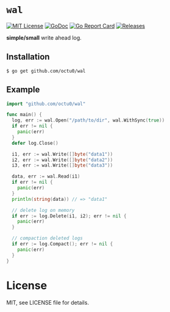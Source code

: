 # `wal`

[![MIT License](https://img.shields.io/github/license/octu0/wal)](https://github.com/octu0/wal/blob/master/LICENSE)
[![GoDoc](https://godoc.org/github.com/octu0/wal?status.svg)](https://godoc.org/github.com/octu0/wal)
[![Go Report Card](https://goreportcard.com/badge/github.com/octu0/wal)](https://goreportcard.com/report/github.com/octu0/wal)
[![Releases](https://img.shields.io/github/v/release/octu0/wal)](https://github.com/octu0/wal/releases)

**simple/small** write ahead log.

## Installation

```
$ go get github.com/octu0/wal
```

## Example

```go
import "github.com/octu0/wal"

func main() {
  log, err := wal.Open("/path/to/dir", wal.WithSync(true))
  if err != nil {
    panic(err)
  }
  defer log.Close()

  i1, err := wal.Write([]byte("data1"))
  i2, err := wal.Write([]byte("data2"))
  i3, err := wal.Write([]byte("data3"))

  data, err := wal.Read(i1)
  if err != nil {
    panic(err)
  }
  println(string(data)) // => "data1"

  // delete log on memory
  if err := log.Delete(i1, i2); err != nil {
    panic(err)
  }

  // compaction deleted logs
  if err := log.Compact(); err != nil {
    panic(err)
  }
}
```

# License

MIT, see LICENSE file for details.
